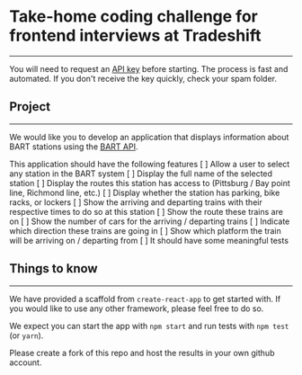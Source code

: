 # Take-home coding challenge for frontend interviews at Tradeshift
---
You will need to request an [API key](http://api.bart.gov/api/register.aspx) before starting. The process is fast and automated. If you don't receive the key quickly, check your spam folder.

## Project
---
We would like you to develop an application that displays information about BART stations using the [BART API](https://api.bart.gov).

This application should have the following features
[ ] Allow a user to select any station in the BART system
[ ] Display the full name of the selected station
[ ] Display the routes this station has access to (Pittsburg / Bay point line, Richmond line, etc.)
[ ] Display whether the station has parking, bike racks, or lockers
[ ] Show the arriving and departing trains with their respective times to do so at this station
[ ] Show the route these trains are on
[ ] Show the number of cars for the arriving / departing trains
[ ] Indicate which direction these trains are going in
[ ] Show which platform the train will be arriving on / departing from
[ ] It should have some meaningful tests

## Things to know
---
We have provided a scaffold from `create-react-app` to get started with. If you would like to use any other framework, please feel free to do so.

We expect you can start the app with `npm start` and run tests with `npm test` (or `yarn`).

Please create a fork of this repo and host the results in your own github account.
